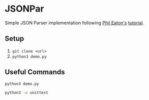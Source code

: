 # JSONPar

Simple JSON Parser implementation following [Phil Eaton's](https://github.com/eatonphil) [tutorial](https://notes.eatonphil.com/writing-a-simple-json-parser.html).

## Setup

1. `git clone <url>`
2. `python3 demo.py`

## Useful Commands

```sh
python3 demo.py

python3 -m unittest
```
